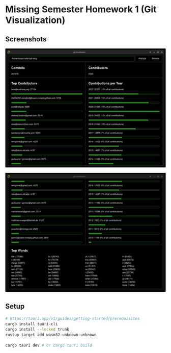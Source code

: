 # Missing Semester Homework 1 (Git Visualization)

## Screenshots

![screenshot 1](./screenshot-1.png)

![screenshot 2](./screenshot-2.png)

## Setup

```bash
# https://tauri.app/v1/guides/getting-started/prerequisites
cargo install tauri-cli
cargo install --locked trunk
rustup target add wasm32-unknown-unknown

cargo tauri dev # or cargo tauri build
```

